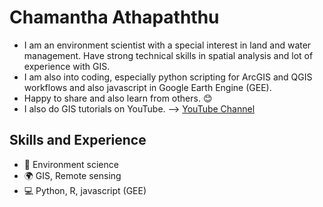 #  Chamantha Athapaththu

- I am an environment scientist with a special interest in land and water management. Have strong technical skills in spatial analysis and lot of experience with GIS.
- I am also into coding, especially python scripting for ArcGIS and QGIS workflows and also javascript in Google Earth Engine (GEE).
- Happy to share and also learn from others. 😊
- I also do GIS tutorials on YouTube. --> [YouTube Channel](https://www.youtube.com/@brightec703)


## Skills and Experience
- 🌱 Environment science
- 🌍 GIS, Remote sensing
- 💻 Python, R, javascript (GEE)
